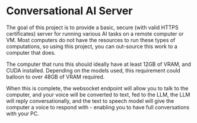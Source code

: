 # Conversational AI Server

The goal of this project is to provide a basic, secure (with valid HTTPS certificates) server for running various AI tasks on a remote computer or VM. Most computers do not have the resources to run these types of computations, so 
using this project, you can out-source this work to a computer that does.

The computer that runs this should ideally have at least 12GB of VRAM, and CUDA installed. Depending on the models used, this requirement could balloon to over 48GB of VRAM required.

When this is complete, the websocket endpoint will allow you to talk to the computer, and your voice will be converted to text, fed to the LLM, the LLM will reply conversationally, and the text to speech model will give the computer a 
voice to respond with - enabling you to have full conversations with your PC.

